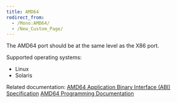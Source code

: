 ```yaml
---
title: AMD64
redirect_from:
  - /Mono:AMD64/
  - /New_Custom_Page/
---
```


The AMD64 port should be at the same level as the X86 port.

Supported operating systems:

-   Linux
-   Solaris

Related documentation:
[AMD64 Application Binary Interface (ABI) Specification](http://www.x86-64.org/documentation/)
[AMD64 Programming Documentation](http://www.amd.com/us-en/Processors/DevelopWithAMD/0,,30_2252_9044,00.html)

